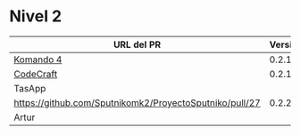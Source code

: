 # Nivel 2

| URL del PR | Versión | Alcanzado |
|------------|---------|-----------|
| [Komando 4](https://github.com/Komando4ediae/komando4Project/pull/15)  |   0.2.1      |           |
| [CodeCraft](https://github.com/Codecr-ft/TurnoGen/pull/29)      |    0.2.1     |           |
| TasApp     |         |           |
| https://github.com/Sputnikomk2/ProyectoSputniko/pull/27  |     0.2.2    |           |
| Artur      |         |           |
